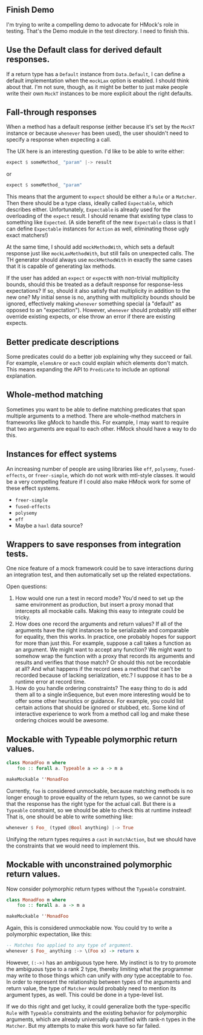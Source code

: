 ## Finish Demo

I'm trying to write a compelling demo to advocate for HMock's role in testing.
That's the Demo module in the test directory.  I need to finish this.

## Use the Default class for derived default responses.

If a return type has a `Default` instance from `Data.Default`, I can define a
default implementation when the `mockLax` option is enabled.  I should think
about that.  I'm not sure, though, as it might be better to just make people
write their own `MockT` instances to be more explicit about the right defaults.

## Fall-through responses

When a method has a default response (either because it's set by the `MockT`
instance or because `whenever` has been used), the user shouldn't need to
specify a response when expecting a call.

The UX here is an interesting question.  I'd like to be able to write either:

``` haskell
expect $ someMethod_ "param" |-> result
```

or

``` haskell
expect $ someMethod_ "param"
```

This means that the argument to `expect` should be either a `Rule` or a
`Matcher`.  Then there should be a type class, ideally called `Expectable`,
which describes either.  Unfortunately, `Expectable` is already used for the
overloading of the `expect` result.  I should rename that existing type class to
something like `Expected`.  (A side benefit of the new `Expectable` class is
that I can define `Expectable` instances for `Action` as well, eliminating those
ugly exact matchers!)

At the same time, I should add `mockMethodWith`, which sets a default response
just like `mockLaxMethodWith`, but still fails on unexpected calls.  The TH
generator should always use `mockMethodWith` in exactly the same cases that it
is capable of generating lax methods.

If the user has added an `expect` or `expectN` with non-trivial multiplicity
bounds, should this be treated as a default response for response-less
expectations?  If so, should it also satisfy that multiplicity in addition to
the new one?  My initial sense is no, anything with multiplicity bounds should
be ignored, effectively making `whenever` something special (a "default" as
opposed to an "expectation").  However, `whenever` should probably still either
override existing expects, or else throw an error if there are existing expects.

## Better predicate descriptions

Some predicates could do a better job explaining why they succeed or fail.  For
example, `elemsAre` or `each` could explain which elements don't match.  This
means expanding the API to `Predicate` to include an optional explanation.

## Whole-method matching

Sometimes you want to be able to define matching predicates that span multiple
arguments to a method.  There are whole-method matchers in frameworks like gMock
to handle this.  For example, I may want to require that two arguments are equal
to each other.  HMock should have a way to do this.

## Instances for effect systems

An increasing number of people are using libraries like `eff`, `polysemy`,
`fused-effects`, or `freer-simple`, which do not work with mtl-style classes.
It would be a very compelling feature if I could also make HMock work for some
of these effect systems.

* `freer-simple`
* `fused-effects`
* `polysemy`
* `eff`
* Maybe a `haxl` data source?

## Wrappers to save responses from integration tests.

One nice feature of a mock framework could be to save interactions during an
integration test, and then automatically set up the related expectations.

Open questions:

1. How would one run a test in record mode?  You'd need to set up the same
   environment as production, but insert a proxy monad that intercepts all
   mockable calls.  Making this easy to integrate could be tricky.
2. How does one record the arguments and return values?  If all of the arguments
   have the right instances to be serializable and comparable for equality, then
   this works.  In practice, one probably hopes for support for more than just
   this.  For example, suppose a call takes a function as an argument.  We might
   want to accept any function?  We might want to somehow wrap the function with
   a proxy that records its arguments and results and verifies that those match?
   Or should this not be recordable at all?  And what happens if the record sees
   a method that can't be recorded because of lacking serialization, etc.?  I
   suppose it has to be a runtime error at record time.
3. How do you handle ordering constraints?  The easy thing to do is add them all
   to a single inSequence, but even more interesting would be to offer some
   other heuristics or guidance.  For example, you could list certain actions
   that should be ignored or stubbed, etc.  Some kind of interactive experience
   to work from a method call log and make these ordering choices would be
   awesome.

## Mockable with Typeable polymorphic return values.

``` haskell
class MonadFoo m where
    foo :: forall a. Typeable a => a -> m a

makeMockable ''MonadFoo
```

Currently, `foo` is considered unmockable, because matching methods is no longer
enough to prove equality of the return types, so we cannot be sure that the
response has the right type for the actual call.  But there is a `Typeable`
constraint, so we should be able to check this at runtime instead!  That is, one
should be able to write something like:

``` haskell
whenever $ Foo_ (typed @Bool anything) |-> True
```

Unifying the return types requires a `cast` in `matchAction`, but we should have
the constraints that we would need to implement this.

## Mockable with unconstrained polymorphic return values.

Now consider polymorphic return types without the `Typeable` constraint.

``` haskell
class MonadFoo m where
    foo :: forall a. a -> m a

makeMockable ''MonadFoo
```

Again, this is considered unmockable now.  You could try to write a polymorphic
expectation, like this:

``` haskell
-- Matches foo applied to any type of argument.
whenever $ Foo_ anything :-> \(Foo x) -> return x
```

However, `(:->)` has an ambiguous type here.  My instinct is to try to promote
the ambiguous type to a rank 2 type, thereby limiting what the programmer may
write to those things which can unify with *any* type acceptable to `foo`.  In
order to represent the relationship between types of the arguments and return
value, the type of `Matcher` would probably need to mention its argument types,
as well.  This could be done in a type-level list.

If we do this right and get lucky, it could generalize both the type-specific
`Rule` with `Typeable` constraints and the existing behavior for polymorphic
arguments, which are already universally quantified with rank-n types in the
`Matcher`.  But my attempts to make this work have so far failed.
